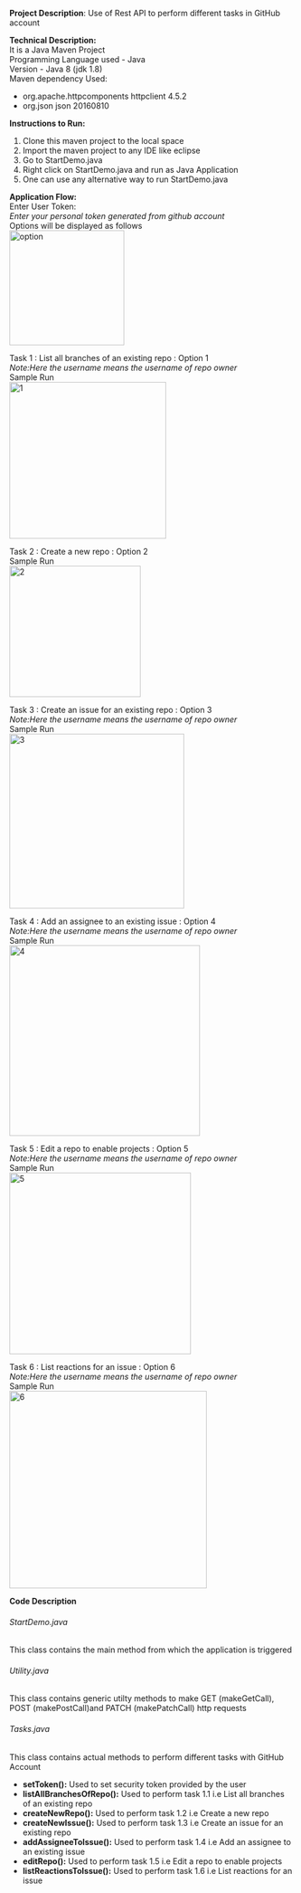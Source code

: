
**Project Description**: Use of Rest API to perform different tasks in GitHub account

**Technical Description:** <br />
It is a Java Maven Project <br />
Programming Language used - Java <br />
Version - Java 8 (jdk 1.8) <br />
Maven dependency Used: 
- org.apache.httpcomponents httpclient 4.5.2
- org.json json 20160810

**Instructions to Run:** <br />
 1. Clone this maven project to the local space <br />
 2. Import the maven project to any IDE like eclipse <br />
 3. Go to StartDemo.java <br />
 4. Right click on StartDemo.java and run as Java Application <br />
 5. One can use any alternative way to run StartDemo.java <br />
 
 **Application Flow:** <br />
 Enter User Token: <br />
 *Enter your personal token generated from github account* <br />
 Options will be displayed as follows <br/>
 <img width="203" alt="option" src="https://media.github.ncsu.edu/user/11919/files/12282000-1d66-11e9-8e73-f5b5bb4c6295"> <br/>
 
 Task 1 : List all branches of an existing repo : Option 1 <br/>
 *Note:Here the username means the username of repo owner* <br/>
 Sample Run <br/>
 <img width="277" alt="1" src="https://media.github.ncsu.edu/user/11919/files/118f8980-1d66-11e9-9c57-89b6db4699a5"> <br/>
 
 Task 2 : Create a new repo : Option 2 <br/>
 Sample Run <br/>
<img width="232" alt="2" src="https://media.github.ncsu.edu/user/11919/files/118f8980-1d66-11e9-936e-217c63218c80"> <br/>

 Task 3 : Create an issue for an existing repo : Option 3 <br/>
 *Note:Here the username means the username of repo owner* <br/>
 Sample Run <br/>
 <img width="309" alt="3" src="https://media.github.ncsu.edu/user/11919/files/12282000-1d66-11e9-9657-2ba739680960"> <br/>
 
  Task 4 : Add an assignee to an existing issue : Option 4 <br/>
  *Note:Here the username means the username of repo owner* <br/>
 Sample Run <br/>
 <img width="337" alt="4" src="https://media.github.ncsu.edu/user/11919/files/12282000-1d66-11e9-8d1a-06fc7bc1bdc8"> <br/>
 
  Task 5 : Edit a repo to enable projects : Option 5 <br/>
  *Note:Here the username means the username of repo owner* <br/>
 Sample Run <br/>
 <img width="321" alt="5" src="https://media.github.ncsu.edu/user/11919/files/12282000-1d66-11e9-8399-1b9eb63a3171"><br/>
 
  Task 6 : List reactions for an issue : Option 6 <br/>
  *Note:Here the username means the username of repo owner* <br/>
 Sample Run <br/>
<img width="349" alt="6" src="https://media.github.ncsu.edu/user/11919/files/12282000-1d66-11e9-91af-6b6c895e0891"><br/>

**Code Description** <br/>
###### StartDemo.java <br/>
This class contains the main method from which the application is triggered <br/>

###### Utility.java <br/>
This class contains generic utilty methods to make GET (makeGetCall), POST (makePostCall)and PATCH (makePatchCall) http requests <br/>

###### Tasks.java <br/>
This class contains actual methods to perform different tasks with GitHub Account <br/>
- **setToken():** Used to set security token provided by the user <br/>
- **listAllBranchesOfRepo():** Used to perform task 1.1 i.e List all branches of an existing repo <br/>
- **createNewRepo():** Used to perform task 1.2 i.e Create a new repo <br/>
- **createNewIssue():** Used to perform task 1.3 i.e Create an issue for an existing repo <br/>
- **addAssigneeToIssue():** Used to perform task 1.4 i.e Add an assignee to an existing issue <br/>
- **editRepo():** Used to perform task 1.5 i.e Edit a repo to enable projects <br/>
- **listReactionsToIssue():** Used to perform task 1.6 i.e List reactions for an issue <br/>



 
 
 
 
 
